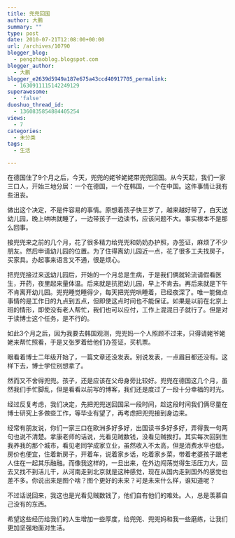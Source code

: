 ```yaml
---
title: 兜兜回国
author: 大鹏
summary: ""
type: post
date: 2010-07-21T12:08:00+00:00
url: /archives/10790
blogger_blog:
  - pengzhaoblog.blogspot.com
blogger_author:
  - 大鹏
blogger_e2639d5949a187e675a43ccd40917705_permalink:
  - 1630911115142249129
superawesome:
  - 'false'
duoshuo_thread_id:
  - 1360835854884405254
views:
  - 7
categories:
  - 未分类
tags:
  - 生活

---
```

在德国住了9个月之后，今天，兜兜的姥爷姥姥带兜兜回国。从今天起，我们一家三口人，开始三地分居：一个在德国，一个在韩国，一个在中国。这件事情让我有些沮丧。

做出这个决定，不是件容易的事情。原想着孩子快三岁了，越来越好带了，白天送幼儿园，晚上哄哄就睡了，一边带孩子一边读书，应该问题不大。事实根本不是那么回事。

接兜兜来之前的几个月，花了很多精力给兜兜和奶奶办护照，办签证，麻烦了不少朋友。然后申请幼儿园的位置。为了住得离幼儿园近一点，花了很多工夫找房子，买家具。办起事来语言又不通，很是烦心。

把兜兜接过来送幼儿园后，开始的一个月总是生病，于是我们俩就轮流请假看医生，开药，夜里起来量体温。后来就是抗拒幼儿园，早上不肯去。再后来就是下午不肯离开幼儿园。兜兜睡觉睡得少，每天把兜兜哄睡着，已经夜深了。唯一能做点事情的是工作日的九点到五点，但即使这点时间也不能保证。如果是以前在北京上班的情形，即使没有老人帮忙，我们也可以应付，工作上混混日子就行了。但是对于读博士这个任务，是不行的。

如此3个月之后，因为我要去韩国观测，兜兜妈一个人照顾不过来，只得请姥爷姥姥来帮忙照看，于是又张罗着给他们办签证，买机票。

眼看着博士二年级开始了，一篇文章还没发表。别说发表，一点眉目都还没有。这样下去，博士学位别想拿了。

然而又不舍得兜兜。孩子，还是应该在父母身旁比较好。兜兜在德国这几个月，虽然我们手忙脚乱，但是看看以前写的博客，我们还是度过了一段十分幸福的时光。

经过反复考虑，我们决定，先把兜兜送回国呆一段时间，趁这段时间我们俩尽量在博士研究上多做些工作，等毕业有望了，再考虑把兜兜接到身边来。

经常有朋友说，你们一家三口在欧洲多好多好，出国读书多好多好，弄得我一句两句也说不清楚。拿康老师的话说，光看见贼数钱，没看见贼挨打。其实每次回到生我养我的那个城市，看见老同学成家立业，虽然收入不太高，但是消费水平也低，房价也便宜，住着新房子，开着车，说着家乡话，吃着家乡菜，带着老婆孩子跟老人住在一起其乐融融。而像我这样的，一旦出来，在外边闯荡觉得生活压力大，回去又找不到活儿干，从河南走到北京就是这种感觉，现在从国内走到国外的感觉也差不多。你说出来是图个啥？图个更好的未来？可是未来什么样，谁知道呢？

不过话说回来，我这也是光看见贼数钱了，他们自有他们的难处。人，总是羡慕自己没有的东西。

希望这些经历给我们的人生增加一些厚度，给兜兜、兜兜妈和我一些磨练，让我们更加坚强地面对生活。
